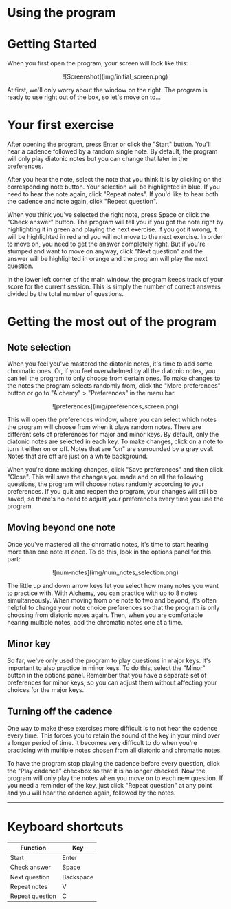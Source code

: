 # Using the program

# Getting Started
  When you first open the program, your screen will look like this:
  <center>![Screenshot](img/initial_screen.png)</center>
  
  At first, we'll only worry about the window on the right.  The program is ready to use right out of the box, so
  let's move on to...

# Your first exercise
After opening the program, press Enter or click the "Start" button.  You'll hear a cadence followed by a random single
note.  By default, the program will only play diatonic notes but you can change that later in the preferences.

After you hear the note, select the note that you think it is by clicking on the corresponding note button.  Your
selection will be highlighted in blue.  If you need to hear the note again, click "Repeat notes".  If you'd like to
hear both the cadence and note again, click "Repeat question".

When you think you've selected the right note, press Space or click the "Check answer" button.  The program will tell
you if you got the note right by highlighting it in green and playing the next exercise.  If you got it wrong, it will
be highlighted in red and you will not move to the next exercise.  In order to move on, you need to get the answer
completely right.  But if you're stumped and want to move on anyway, click "Next question" and the answer will be
highlighted in orange and the program will play the next question.

In the lower left corner of the main window, the program keeps track of your score for the current session.  This is
simply the number of correct answers divided by the total number of questions.

# Getting the most out of the program
## Note selection
   When you feel you've mastered the diatonic notes, it's time to add some chromatic ones.  Or, if you feel overwhelmed
   by all the diatonic notes, you can tell the program to only choose from certain ones.  To make changes to the notes
   the program selects randomly from, click the "More preferences" button or go to "Alchemy" > "Preferences" in the
   menu bar.
   <center>![preferences](img/preferences_screen.png)</center>

   This will open the preferences window, where you can select which notes the program will choose from when it
   plays random notes.  There are different sets of preferences for major and minor keys.  By default, only the
   diatonic notes are selected in each key.  To make changes, click on a note to turn it either on or off.  Notes
   that are "on" are surrounded by a gray oval.  Notes that are off are just on a white background.

   When you're done making changes, click "Save preferences" and then click "Close".  This will save the changes
   you made and on all the following questions, the program will choose notes randomly according to your
   preferences.  If you quit and reopen the program, your changes will still be saved, so there's no need to adjust
   your preferences every time you use the program. 

## Moving beyond one note
Once you've mastered all the chromatic notes, it's time to start hearing more than one note at once.  To do this, look
in the options panel for this part:
<center>![num-notes](img/num_notes_selection.png)</center>
   
The little up and down arrow keys let you select how many notes you want to practice with.  With Alchemy, you can
practice with up to 8 notes simultaneously.  When moving from one note to two and beyond, it's often helpful to change
your note choice preferences so that the program is only choosing from diatonic notes again.  Then, when you are
comfortable hearing multiple notes, add the chromatic notes one at a time.

## Minor key
So far, we've only used the program to play questions in major keys.  It's important to also practice in minor keys.  To
do this, select the "Minor" button in the options panel.  Remember that you have a separate set of preferences for minor
keys, so you can adjust them without affecting your choices for the major keys.

## Turning off the cadence
One way to make these exercises more difficult is to not hear the cadence every time.  This forces you to retain
the sound of the key in your mind over a longer period of time.  It becomes very difficult to do when you're
practicing with multiple notes chosen from all diatonic and chromatic notes.

To have the program stop playing the cadence before every question, click the "Play cadence" checkbox so that it
is no longer checked.  Now the program will only play the notes when you move on to each new question.  If you
need a reminder of the key, just click "Repeat question" at any point and you will hear the cadence again,
followed by the notes.

- - -
# Keyboard shortcuts

| Function      |   Key   |
 ---------------|---------|
Start	        |  Enter  |
Check answer    |  Space  |
Next question   |Backspace|
Repeat notes    |   V	  |
Repeat question |   C	  |
